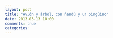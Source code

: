 ```yaml
---
layout: post
title: "Avión y árbol, con ñandú y un pingüino"
date: 2013-03-13 10:00
comments: true
categories: 
---
```

